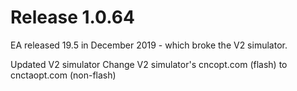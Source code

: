 # Release 1.0.64

EA released 19.5 in December 2019 - which broke the V2 simulator.

Updated V2 simulator
Change V2 simulator's cncopt.com (flash) to cnctaopt.com (non-flash)
